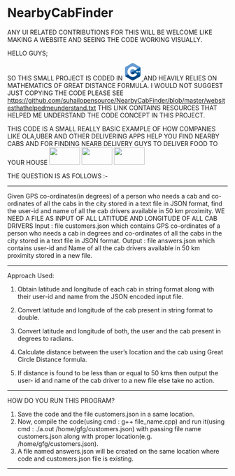 # NearbyCabFinder
ANY UI RELATED CONTRIBUTIONS FOR THIS WILL BE WELCOME LIKE MAKING A WEBSITE AND SEEING THE CODE WORKING VISUALLY.

HELLO GUYS;

SO THIS SMALL PROJECT IS CODED IN <a href="https://www.w3schools.com/cpp/" target="_blank" rel="noreferrer"> <img src="https://raw.githubusercontent.com/devicons/devicon/master/icons/cplusplus/cplusplus-original.svg" alt="cplusplus" width="40" height="40"/> </a>  AND HEAVILY RELIES ON MATHEMATICS OF GREAT DISTANCE FORMULA.
I WOULD NOT SUGGEST JUST COPYING THE CODE PLEASE SEE https://github.com/suhailopensource/NearbyCabFinder/blob/master/websitesthathelpedmeunderstand.txt
THIS LINK CONTAINS RESOURCES THAT HELPED ME UNDERSTAND THE CODE CONCEPT IN THIS PROJECT.

THIS CODE IS A SMALL REALLY BASIC EXAMPLE OF HOW COMPANIES LIKE OLA,UBER AND OTHER DELIVERING APPS HELP YOU FIND NEARBY CABS AND FOR FINDING NEARB DELIVERY GUYS TO DELIVER FOOD TO YOUR HOUSE
<img src="https://upload.wikimedia.org/wikipedia/en/thumb/0/0f/Ola_Cabs_logo.svg/1200px-Ola_Cabs_logo.svg.png" style="height:40px;width:70px">
<img src="https://seeklogo.com/images/U/uber-logo-2BB8EC4342-seeklogo.com.png" style="height:40px;width:70px">
<img src="https://techstory.in/wp-content/uploads/2021/11/Zepto.jpg" style="height:40px;width:70px">


THE QUESTION IS AS FOLLOWS :-

**************************************
Given GPS co-ordinates(in degrees) of a person who needs a cab and co-ordinates of all the cabs in the city stored in a text file
in JSON format, find the user-id and name of all the cab drivers available in 50 km proximity.
WE NEED A FILE AS INPUT OF ALL LATITUDE AND LONGITUDE OF ALL CAB DRIVERS
Input : file customers.json which contains GPS co-ordinates of a person who needs a cab in degrees and co-ordinates of all the cabs in the city stored in a text file in JSON format.
Output : file answers.json which contains user-id and Name of all the cab drivers available in 50 km proximity stored in a new file.
**************************************

Approach Used:
1. Obtain latitude and longitude of each cab in string format along with their
user-id and name from the JSON encoded input file.

2. Convert latitude and longitude of the cab present in string format to double.

3. Convert latitude and longitude of both, the user and the cab present in
degrees to radians.

4. Calculate distance between the user’s location and the cab using Great Circle
Distance formula.

5. If distance is found to be less than or equal to 50 kms then output the user-
id and name of the cab driver to a new file else take no action.
*****************************************************************************

   HOW DO YOU RUN THIS PROGRAM?                                              
   1. Save the code and the file customers.json in a same location.
2. Now, compile the code(using cmd : g++ file_name.cpp) and run it(using cmd : ./a.out /home/gfg/customers.json) 
with passing file name customers.json along with proper location(e.g. /home/gfg/customers.json).
3. A file named answers.json will be created on the same location where code and customers.json file is existing.

*****************************************************************************
